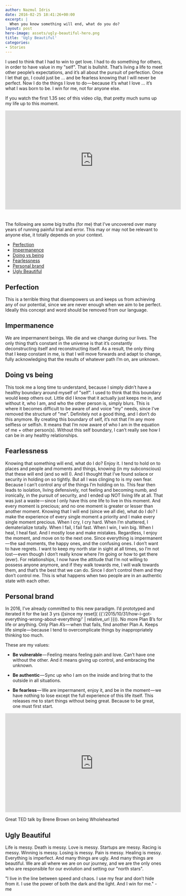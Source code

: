 ```yaml
---
author: Nazmul Idris
date: 2016-02-25 18:41:26+00:00
excerpt: |
  When you know something will end, what do you do?
layout: post
hero-image: assets/ugly-beautiful-hero.png
title: 'Ugly Beautiful'
categories:
- Stories
---
```


I used to think that I had to win to get love. I had to do something for others,
in order to have value in my "self". That is bullshit. That’s living a life to
meet other people’s expectations, and it’s all about the pursuit of perfection.
Once I let that go, I could just be … and be fearless knowing that I will never
be perfect. Now I do the things I love to do — because it’s what I love ... it’s
what I was born to be. I win for me, not for anyone else.

If you watch the first 1.35 sec of this video clip, that pretty much sums up my
life up to this moment.

<div class="videoWrapper">
    <iframe 
        width="560" height="315" 
        src="https://www.youtube-nocookie.com/embed/IzkrKfk4kYE" frameborder="0" 
        allow="accelerometer; autoplay; encrypted-media; gyroscope; picture-in-picture" allowfullscreen>
    </iframe>
</div>

<p style="padding-top:8pt;"></p> 

The following are some big truths (for me) that I've uncovered over many years
of running painful trial and error. This may or may not be relevant to anyone
else, it totally depends on your context.

<!-- START doctoc generated TOC please keep comment here to allow auto update -->
<!-- DON'T EDIT THIS SECTION, INSTEAD RE-RUN doctoc TO UPDATE -->


- [Perfection](#perfection)
- [Impermanence](#impermanence)
- [Doing vs being](#doing-vs-being)
- [Fearlessness](#fearlessness)
- [Personal brand](#personal-brand)
- [Ugly Beautiful](#ugly-beautiful)

<!-- END doctoc generated TOC please keep comment here to allow auto update -->


## Perfection

This is a terrible thing that disempowers us and keeps us from
achieving any of our potential, since we are never enough when we aim to be
perfect. Ideally this concept and word should be removed from our language.

## Impermanence

We are impermanent beings. We die and we change during our lives. The only thing
that’s constant in the universe is that it’s constantly deconstructing itself
and reconstructing itself. As a result, the only thing that I keep constant in
me, is that I will move forwards and adapt to change, fully acknowledging that
the results of whatever path I’m on, are unknown.

## Doing vs being 

This took me a long time to understand, because I simply didn’t have a healthy
boundary around myself of "self". I used to think that this boundary would keep
others out. Little did I know that it actually just keeps me in, and without it,
who I am, and who the other person is, simply blurs. This is where it becomes
difficult to be aware of and voice "my" needs, since I’ve removed the structure
of "me". Definitely not a good thing, and I don’t do this anymore. By creating
this boundary of self, it’s not that I’m any more selfless or selfish. It means
that I’m now aware of who I am in the equation of me + other person(s). Without
this self boundary, I can’t really see how I can be in any healthy
relationships.

## Fearlessness

Knowing that something will end, what do I do? Enjoy it. I tend to hold on to
places and people and moments and things, knowing (in my subconscious) that
these will end (and so will I). And I thought that I’ve found solace or security
in holding on so tightly. But all I was clinging to is my own fear. Because I
can’t control any of the things I’m holding on to. This fear then leads to
isolation, living defensively, not feeling and becoming numb, and ironically, in
the pursuit of security, and I ended up NOT living life at all. That was just a
waste — since I only have this one life to live in this moment. And every moment
is precious; and no one moment is greater or lesser than another moment. Knowing
that I will end (since we all die), what do I do? I make the experience of every
single moment a priority and I make every single moment precious. When I cry, I
cry hard. When I’m shattered, I dematerialize totally. When I fail, I fail fast.
When I win, I win big. When I heal, I heal fast. And I mostly lose and make
mistakes. Regardless, I enjoy the moment, and move on to the next one. Since
everything is impermanent — the sad moments, the happy ones, and the confusing
ones. I don’t want to have regrets. I want to keep my north star in sight at all
times, so I’m not lost — even though I don’t really know where I’m going or how
to get there (ever). For relationships, I now have the attitude that I’m not
willing to possess anyone anymore, and if they walk towards me, I will walk
towards them, and that’s the best that we can do. Since I don’t control them and
they don’t control me. This is what happens when two people are in an authentic
state with each other.

## Personal brand

In 2016, I’ve already committed to this new paradigm. I’d prototyped and
iterated it for the last 3 yrs ([since my reset](
{{'/2015/10/31/how-i-got-everything-wrong-about-everything/' | relative_url }})).
No more Plan B’s for life or anything. Only Plan A’s — when that fails, find
another Plan A. Keeps life simple — because I tend to overcomplicate things by
inappropriately thinking too much.

These are my values:

- **Be vulnerable**​ — Feeling means feeling pain and love. Can’t have one 
without
the other. And it means giving up control, and embracing the unknown.

- **​Be authentic**​ — Sync up who I am on the inside and bring that to the 
outside
in all situations.

- **Be fearless**​ — We are impermanent, enjoy it, and be in the moment — we 
have
nothing to lose except the full experience of this life itself. This releases me
to start things without being great. Because to be great, one must first start.

<div class="videoWrapper">
    <iframe 
        width="560" height="315" 
        src="https://www.youtube-nocookie.com/embed/iCvmsMzlF7o" frameborder="0" 
        allow="accelerometer; autoplay; encrypted-media; gyroscope; picture-in-picture" allowfullscreen>
    </iframe>
</div>
<p class="caption">Great TED talk by Brene Brown on being Wholehearted</p>

## Ugly Beautiful

Life is messy. Death is messy. Love is messy. Startups are messy. Racing is
messy. Winning is messy. Losing is messy. Pain is messy. Healing is messy.
Everything is imperfect. And many things are ugly. And many things are
beautiful. We are all where we are on our journey, and we are the only ones who
are responsible for our evolution and setting our "north stars".

<p class="big-quote"> "I live in the line between speed and chaos. I use my fear
and don’t hide from it. I use the power of both the dark and the light. And I
win for me." - me</p>